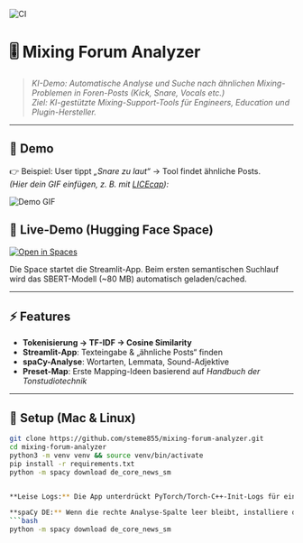 ![CI](https://github.com/steme855/mixing-forum-analyzer/actions/workflows/ci.yml/badge.svg)
# 🎚 Mixing Forum Analyzer  

> *KI-Demo: Automatische Analyse und Suche nach ähnlichen Mixing-Problemen in Foren-Posts (Kick, Snare, Vocals etc.)*  
> *Ziel: KI-gestützte Mixing-Support-Tools für Engineers, Education und Plugin-Hersteller.*

---

## 📸 Demo

👉 Beispiel: User tippt *„Snare zu laut“* → Tool findet ähnliche Posts.  
*(Hier dein GIF einfügen, z. B. mit [LICEcap](https://www.cockos.com/licecap/)):*

![Demo GIF](app/assets/demo.gif)

## 🚀 Live-Demo (Hugging Face Space)

[![Open in Spaces](https://img.shields.io/badge/%F0%9F%A4%97%20Hugging%20Face-Open%20Space-blue)](https://huggingface.co/spaces/Stepman/mixing-forum-analyzer)

Die Space startet die Streamlit-App. Beim ersten semantischen Suchlauf wird das SBERT-Modell (~80 MB) automatisch geladen/cached.

---

## ⚡ Features

- **Tokenisierung → TF-IDF → Cosine Similarity**  
- **Streamlit-App**: Texteingabe & „ähnliche Posts“ finden  
- **spaCy-Analyse**: Wortarten, Lemmata, Sound-Adjektive  
- **Preset-Map**: Erste Mapping-Ideen basierend auf *Handbuch der Tonstudiotechnik*  

---

## 🚀 Setup (Mac & Linux)

```bash
git clone https://github.com/steme855/mixing-forum-analyzer.git
cd mixing-forum-analyzer
python3 -m venv venv && source venv/bin/activate
pip install -r requirements.txt
python -m spacy download de_core_news_sm


**Leise Logs:** Die App unterdrückt PyTorch/Torch-C++-Init-Logs für ein ruhigeres Terminal.

**spaCy DE:** Wenn die rechte Analyse-Spalte leer bleibt, installiere das deutsche Modell:
```bash
python -m spacy download de_core_news_sm

